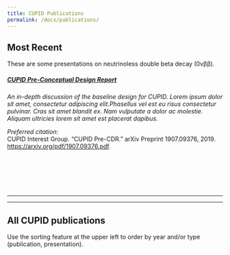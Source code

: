 ```yaml
---
title: CUPID Publications
permalink: /docs/publications/
---
```


## Most Recent

These are some presentations on neutrinoless double beta decay (0&nu;&beta;&beta;).

##### [CUPID Pre-Conceptual Design Report](https://arxiv.org/pdf/1907.09376.pdf)

_An in-depth discussion of the baseline design for CUPID. Lorem ipsum dolor sit amet, consectetur adipiscing elit.Phasellus vel est eu risus consectetur pulvinar. Cras sit amet blandit ex. Nam vulputate a dolor ac molestie. Aliquam ultricies lorem sit amet est placerat dapibus._

*Preferred citation:* <br> CUPID Interest Group. “CUPID Pre-CDR.” arXiv Preprint 1907.09376, 2019. https://arxiv.org/pdf/1907.09376.pdf.

&nbsp;

&nbsp;

&nbsp;
_______
_______

## All CUPID publications

Use the sorting feature at the upper left to order by year and/or type (publication, presentation).

 <script src="https://bibbase.org/show?bib=https%3A%2F%2Fapi.zotero.org%2Fusers%2F6711034%2Fcollections%2FZSHG5EPV%2Fitems%3Fkey%3DMyTnimZINhuUA14AzVmfr5Ur%26format%3Dbibtex%26limit%3D100&folding=1&jsonp=1"></script>
